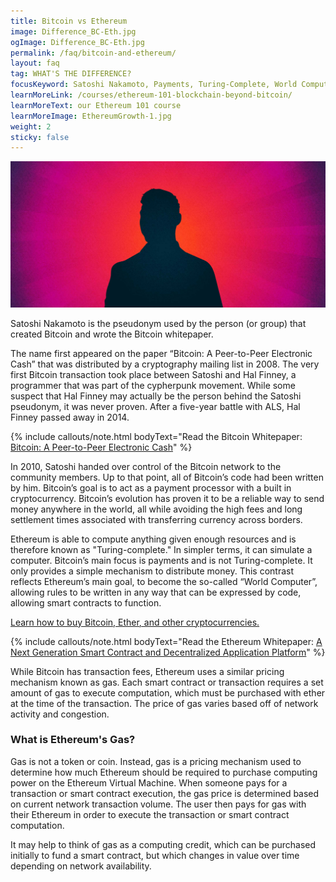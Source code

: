 ```yaml
---
title: Bitcoin vs Ethereum
image: Difference_BC-Eth.jpg
ogImage: Difference_BC-Eth.jpg
permalink: /faq/bitcoin-and-ethereum/
layout: faq
tag: WHAT'S THE DIFFERENCE?
focusKeyword: Satoshi Nakamoto, Payments, Turing-Complete, World Computer, Gas
learnMoreLink: /courses/ethereum-101-blockchain-beyond-bitcoin/
learnMoreText: our Ethereum 101 course
learnMoreImage: EthereumGrowth-1.jpg
weight: 2
sticky: false
---
```

<img src="/assets/img/courses/blockchain-101/WhoisSatoshi-01.jpg">

<span>Satoshi Nakamoto is the pseudonym used by the person (or group) that created Bitcoin and wrote the Bitcoin whitepaper.</span>

<span>The name first appeared on the paper “Bitcoin: A Peer-to-Peer Electronic Cash” that was distributed by a cryptography mailing list in 2008. The very first Bitcoin transaction took place between Satoshi and Hal Finney, a programmer that was part of the cypherpunk movement. While some suspect that Hal Finney may actually be the person behind the Satoshi pseudonym, it was never proven. After a five-year battle with ALS, Hal Finney passed away in 2014.</span>

{% include callouts/note.html
	bodyText="Read the Bitcoin Whitepaper: <a href='/downloads/bitcoin_whitepaper.pdf' target='_blank'>Bitcoin: A Peer-to-Peer Electronic Cash</a>"
%}


<span>In 2010, Satoshi handed over control of the Bitcoin network to the community members. Up to that point, all of Bitcoin’s code had been written by him. Bitcoin’s goal is to act as a payment processor with a built in cryptocurrency. Bitcoin’s evolution has proven it to be a reliable way to send money anywhere in the world, all while avoiding the high fees and long settlement times associated with transferring currency across borders.</span>

<span>Ethereum is able to compute anything given enough resources and is therefore known as "Turing-complete." In simpler terms, it can simulate a computer. Bitcoin’s main focus is payments and is not Turing-complete. It only provides a simple mechanism to distribute money. This contrast reflects Ethereum’s main goal, to become the so-called “World Computer”, allowing rules to be written in any way that can be expressed by code, allowing smart contracts to function.</span>

<span><a href="/faq/how-to-buy-bitcoin/" target="_blank">Learn how to buy Bitcoin, Ether, and other cryptocurrencies.</a>
	
{% include callouts/note.html
	bodyText="Read the Ethereum Whitepaper: <a href='/downloads/ethereum_whitepaper.pdf' target='_blank'>A Next Generation Smart Contract and Decentralized Application Platform</a>"
%}

<span>While Bitcoin has transaction fees, Ethereum uses a similar pricing mechanism known as gas. Each smart contract or transaction requires a set amount of gas to execute computation, which must be purchased with ether at the time of the transaction. The price of gas varies based off of network activity and congestion.</span>

<h3>What is Ethereum's Gas?</h3>

<span>Gas is not a token or coin. Instead, gas is a pricing mechanism used to determine how much Ethereum should be required to purchase computing power on the Ethereum Virtual Machine. When someone pays for a transaction or smart contract execution, the gas price is determined based on current network transaction volume. The user then pays for gas with their Ethereum in order to execute the transaction or smart contract computation.</span>

<span>It may help to think of gas as a computing credit, which can be purchased initially to fund a smart contract, but which changes in value over time depending on network availability.</span>
